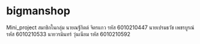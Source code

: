 # bigmanshop
Mini_project
          สมาชิกในกลุ่ม
นายณฐักิตต์ จิตรแกว รหัส 6010210447
นายเปรมธวัช เพชรบูรณ์ รหัส 6010210533
นายวรมินทร์ วุ่นเนียม รหัส 6010210592

